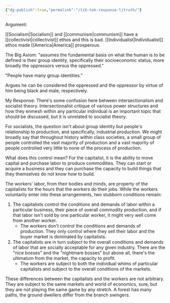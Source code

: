 ```yaml
---
{"dg-publish":true,"permalink":"/tik-tok-response-ljtruth/"}
---
```


Argument:

[[Socialism\|Socialism]] and [[communism\|communism]] have a [[collectivist\|collectivist]] ethos and this is bad. [[Individualist\|Individualist]] ethos made [[America\|America]] prosperous.

The Big Axiom: "assumes the fundamental basis on what the human is to be defined is their group identity, specifically their socioeconomic status, more broadly the oppressors versus the oppressed."

"People have many group identities."

Argues he can be considered the oppressed and the oppressor by virtue of him being black and male, respectively.

My Response: There's some confusion here between intersectionalism and socialist theory. Intersectionalist critique of various power structures and how they enmesh within any particular individual is an important topic that should be discussed, but it is unrelated to socialist theory.

For socialists, the question isn't about group identity but people's relationship to production, and specifically, industrial production. We might broadly say that throughout history within class societies, a small group of people controlled the vast majority of production and a vast majority of people controlled very little to none of the process of production.

What does this control mean? For the capitalist, it is the ability to move capital and purchase labor to produce commodities. They can start or acquire a business and they can purchase the capacity to build things that they themselves do not know how to build.

The workers' labor, from their bodies and minds, are property of the capitalists for the hours that the workers do their jobs. While the workers voluntarily enter into these arrangements, two stubborn conditions remain:

1. The capitalists control the conditions and demands of labor within a particular business, their piece of overall commodity production, and if that labor isn't sold by one particular worker, it might very well come from another worker.
	- The workers don't control the conditions and demands of production. They only  control where they sell their labor and the buyer market is dominated by capitalists.
2.  The capitalists are in turn subject to the overall conditions and demands of labor that are socially acceptable for any given industry. There are the "nice bosses" and the "nightmare bosses" but above all, there's the ultimatum from the market, the capacity to profit.
	- The workers are subject to both the individual whims of particular capitalists and subject to the overall conditions of the markets.  


These differences between the capitalists and the workers are not arbitrary. They are subject to the same markets and world of economics, sure, but they are not playing the same game by any stretch. A forest has many paths, the ground dwellers differ from the branch swingers.
